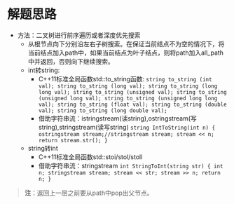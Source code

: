 # 解题思路
- 方法：二叉树进行前序遍历或者深度优先搜索
	- 从根节点向下分别沿左右子树搜索。在保证当前结点不为空的情况下，将当前结点加入path中，如果当前结点为叶子结点，则将path加入all_path中并返回，否则向下继续搜索。
	- int转string:
		- C++11标准全局函数std::to_string函数:
		`string to_string (int val);
		string to_string (long val);
		string to_string (long long val);
		string to_string (unsigned val);
		string to_string (unsigned long val);
		string to_string (unsigned long long val);
		string to_string (float val);
		string to_string (double val);
		string to_string (long double val);`
		- 借助字符串流：istringstream(读string),ostringstream(写string),stringstream(读写string)
		`string IntToString(int n)
		{
			ostringstream stream;//stringstream stream;
			stream << n;
			return stream.str();
		}`
	- string转int
		- C++11标准全局函数std::stoi/stol/stoll
		- 借助字符串流：stringstream
		`int StringToInt(string str)
		{
				int n;
				stringstream stream;
				stream << str;
				stream >> n;
				return n;
		}`
> **注**：返回上一层之前要从path中pop出父节点。